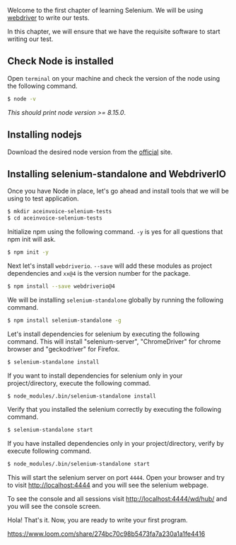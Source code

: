Welcome to the first chapter of learning Selenium. We will be using [webdriver](https://www.selenium.dev/documentation/en/webdriver/) to write our tests.


In this chapter, we will ensure that we have the requisite software to start writing our test.


## Check Node is installed

Open `terminal` on your machine and check the version of the node using the following command.

```bash
$ node -v
```

_This should print node version >= 8.15.0_.

## Installing nodejs


Download the desired node version from the [official](https://nodejs.org/en/download) site.


## Installing selenium-standalone and WebdriverIO

Once you have Node in place, let's go ahead and install tools that we will be using to test application.


```bash
$ mkdir aceinvoice-selenium-tests
$ cd aceinvoice-selenium-tests
```

Initialize npm using the following command.
`-y` is yes for  all questions that npm init will ask.


```bash
$ npm init -y
```

Next let's install `webdriverio`.
`--save` will add these modules as project dependencies and `xx@4` is the version number for the package.

```bash
$ npm install --save webdriverio@4
```

We will be installing `selenium-standalone` globally by running the following command.

```bash
$ npm install selenium-standalone -g
```

Let's install dependencies for selenium by executing the following command.
This will install "selenium-server", "ChromeDriver" for chrome browser and "geckodriver" for Firefox.

```bash
$ selenium-standalone install
```

If you want to install dependencies for selenium only in your project/directory, execute the following commad.

```bash
$ node_modules/.bin/selenium-standalone install
```

Verify that you installed the selenium correctly by executing the following command.

```bash
$ selenium-standalone start
```

If you have installed dependencies only in your project/directory, verify by execute following command.

```bash
$ node_modules/.bin/selenium-standalone start
```

This will start the selenium server on port `4444`.
Open your browser and try to visit [http://localhost:4444](http://localhost:4444)
and you will see the selenium webpage.

To see the console and all sessions visit [http://localhost:4444/wd/hub/](http://localhost:4444/wd/hub/) and you will see the console screen.

Hola! That's it. Now, you are ready to write your first program.

https://www.loom.com/share/274bc70c98b5473fa7a230a1a1fe4416
